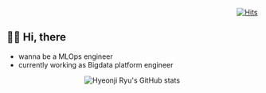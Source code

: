 <div align=right>
 
[![Hits](https://hits.seeyoufarm.com/api/count/incr/badge.svg?url=https%3A%2F%2Fgithub.com%2FHyeonji-Ryu%2Fhit-counter&count_bg=%23C3A0D5&title_bg=%23474449&icon=github.svg&icon_color=%23FFFFFF&title=Hits&edge_flat=false)](https://hits.seeyoufarm.com)
</div>

## 👋🏽 Hi, there
- wanna be a MLOps engineer
- currently working as Bigdata platform engineer

<div align=center>

![Hyeonji Ryu's GitHub stats](https://github-readme-stats.vercel.app/api?username=Hyeonji-Ryu&hide=stars,contribs&theme=buefy&show_icons=true)
</div>
